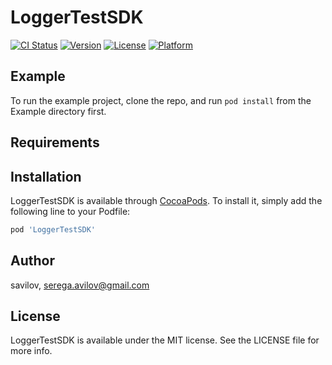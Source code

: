 # LoggerTestSDK

[![CI Status](https://img.shields.io/travis/savilov/LoggerTestSDK.svg?style=flat)](https://travis-ci.org/savilov/LoggerTestSDK)
[![Version](https://img.shields.io/cocoapods/v/LoggerTestSDK.svg?style=flat)](https://cocoapods.org/pods/LoggerTestSDK)
[![License](https://img.shields.io/cocoapods/l/LoggerTestSDK.svg?style=flat)](https://cocoapods.org/pods/LoggerTestSDK)
[![Platform](https://img.shields.io/cocoapods/p/LoggerTestSDK.svg?style=flat)](https://cocoapods.org/pods/LoggerTestSDK)

## Example

To run the example project, clone the repo, and run `pod install` from the Example directory first.

## Requirements

## Installation

LoggerTestSDK is available through [CocoaPods](https://cocoapods.org). To install
it, simply add the following line to your Podfile:

```ruby
pod 'LoggerTestSDK'
```

## Author

savilov, serega.avilov@gmail.com

## License

LoggerTestSDK is available under the MIT license. See the LICENSE file for more info.
